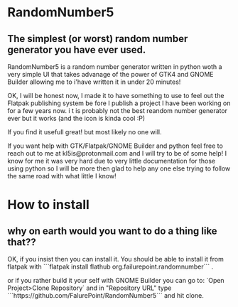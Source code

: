 # RandomNumber5

## The simplest (or worst) random number generator you have ever used.

<p>RandomNumber5 is a random number generator written in python woth a very simple
UI that takes advanage of the power of GTK4 and GNOME Builder allowing me to i'have written it in under 20 minutes!<p>

<p> OK, I will be honest now, I made it to have something to use to feel out the Flatpak publishing system be fore I publish a project I have been working on for a few years now. i
t is probably not the best reandom number generator ever but it works (and the icon is kinda cool :P)<p>
<p>If you find it usefull great!  but most likely no one will.<p>
<p>If you want help with GTK/Flatpak/GNOME Builder and python feel free to reach out to me at kl5is@protonmail.com and I will try to be of some help! I know for me it was very hard due to very little documentation for those using python so I will be more then glad to help any one else trying to follow the same road with what little I know!

# How to install
## why on earth would you want to do a thing like that??
<P> OK, if you insist then you can install it. You should be able to install it from flatpak with ```flatpak install flathub org.failurepoint.randomnumber```
.
<p> or if you rather build it your self with GNOME Builder you can go to: `Open Project>Clone Repository` and in "Repository URL"  type ```https://github.com/FalurePoint/RandomNumber5``` and hit clone.
